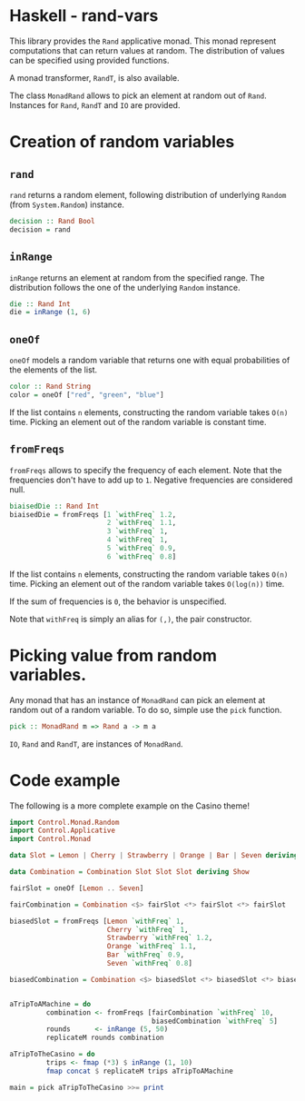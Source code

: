 # Haskell - rand-vars

This library provides the `Rand` applicative monad. 
This monad represent computations that can return values at random.
The distribution of values can be specified using provided functions.

A monad transformer, `RandT`, is also available.

The class `MonadRand` allows to pick an element at random out of `Rand`. Instances for `Rand`, `RandT` and `IO` are provided.

# Creation of random variables

## `rand`

`rand` returns a random element, following distribution of underlying `Random` (from `System.Random`) instance.

```haskell
decision :: Rand Bool
decision = rand
```

## `inRange`

`inRange` returns an element at random from the specified range. The distribution follows the one of the underlying `Random` instance.

```haskell
die :: Rand Int
die = inRange (1, 6)
```

## `oneOf`

`oneOf` models a random variable that returns one with equal probabilities of the elements of the list.

```haskell
color :: Rand String
color = oneOf ["red", "green", "blue"]
```

If the list contains `n` elements, constructing the random variable takes `O(n)` time. Picking an element out of the random variable is constant time. 

## `fromFreqs`

`fromFreqs` allows to specify the frequency of each element. Note that the frequencies don't have to add up to `1`. Negative frequencies are considered null.

```haskell
biaisedDie :: Rand Int
biaisedDie = fromFreqs [1 `withFreq` 1.2, 
                        2 `withFreq` 1.1, 
                        3 `withFreq` 1, 
                        4 `withFreq` 1, 
                        5 `withFreq` 0.9, 
                        6 `withFreq` 0.8]
```

If the list contains `n` elements, constructing the random variable takes `O(n)` time. Picking an element out of the random variable takes `O(log(n))` time. 

If the sum of frequencies is `0`, the behavior is unspecified. 

Note that `withFreq` is simply an alias for `(,)`, the pair constructor.

# Picking value from random variables.

Any monad that has an instance of `MonadRand` can pick an element at random out of a random variable. To do so, simple use the `pick` function.

```haskell
pick :: MonadRand m => Rand a -> m a
```

`IO`, `Rand` and `RandT`, are instances of `MonadRand`.

# Code example

The following is a more complete example on the Casino theme!

```haskell
import Control.Monad.Random
import Control.Applicative
import Control.Monad

data Slot = Lemon | Cherry | Strawberry | Orange | Bar | Seven deriving (Enum, Show)

data Combination = Combination Slot Slot Slot deriving Show

fairSlot = oneOf [Lemon .. Seven]

fairCombination = Combination <$> fairSlot <*> fairSlot <*> fairSlot

biasedSlot = fromFreqs [Lemon `withFreq` 1, 
                        Cherry `withFreq` 1, 
                        Strawberry `withFreq` 1.2, 
                        Orange `withFreq` 1.1,
                        Bar `withFreq` 0.9,
                        Seven `withFreq` 0.8]

biasedCombination = Combination <$> biasedSlot <*> biasedSlot <*> biasedSlot


aTripToAMachine = do
         combination <- fromFreqs [fairCombination `withFreq` 10, 
                                   biasedCombination `withFreq` 5]
         rounds      <- inRange (5, 50)
         replicateM rounds combination

aTripToTheCasino = do
         trips <- fmap (*3) $ inRange (1, 10)
         fmap concat $ replicateM trips aTripToAMachine

main = pick aTripToTheCasino >>= print
```

